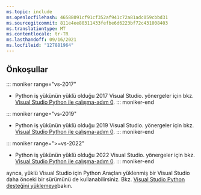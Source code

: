 ```yaml
---
ms.topic: include
ms.openlocfilehash: 46588091cf91cf352af941c72a81adc059cbbd31
ms.sourcegitcommit: 811e4ee80311433fefbe6d6223bf72c431008403
ms.translationtype: MT
ms.contentlocale: tr-TR
ms.lasthandoff: 09/16/2021
ms.locfileid: "127881964"
---
```

## <a name="prerequisites"></a>Önkoşullar

::: moniker range="vs-2017"
- Python iş yükünün yüklü olduğu 2017 Visual Studio. yönergeler için bkz. [Visual Studio Python ile çalışma-adım 0](../tutorial-working-with-python-in-visual-studio-step-00-installation.md).
::: moniker-end

::: moniker range="vs-2019"
- Python iş yükünün yüklü olduğu 2019 Visual Studio. yönergeler için bkz. [Visual Studio Python ile çalışma-adım 0](../tutorial-working-with-python-in-visual-studio-step-00-installation.md).
::: moniker-end

::: moniker range=">=vs-2022"
- Python iş yükünün yüklü olduğu 2022 Visual Studio. yönergeler için bkz. [Visual Studio Python ile çalışma-adım 0](../tutorial-working-with-python-in-visual-studio-step-00-installation.md).
::: moniker-end

ayrıca, yüklü Visual Studio için Python Araçları yüklenmiş bir Visual Studio daha önceki bir sürümünü de kullanabilirsiniz. Bkz. [Visual Studio Python desteğini yüklemeye](../installing-python-support-in-visual-studio.md)bakın.
